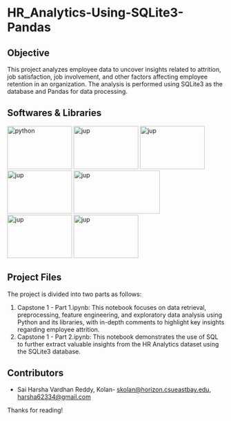# HR_Analytics-Using-SQLite3-Pandas
## **Objective**
This project analyzes employee data to uncover insights related to attrition, job satisfaction, job involvement, and other factors affecting employee retention in an organization. The analysis is performed using SQLite3 as the database and Pandas for data processing.

## **Softwares & Libraries**
<img src="https://github.com/KolanHarsha/DDos-detection-Using-Machine-Learning/assets/110462466/ec05c02a-389a-4363-8b8c-9b1ba8ca28b0" alt="python" width="150" height="100">
<img src="https://github.com/KolanHarsha/DDos-detection-Using-Machine-Learning/assets/110462466/88e29b73-06a2-48ac-8e80-0cd755dd980e" alt="jup" width="150" height="100">
<img src="https://github.com/user-attachments/assets/b51af54b-5d4e-42d8-8ad1-e9697db05a07" alt="jup" width="150" height="100">
<img src="https://github.com/user-attachments/assets/2115fb85-f258-46b3-b2c8-20d66e0164e2" alt="jup" width="150" height="100">
<img src="https://github.com/user-attachments/assets/b9c11162-d3ec-4a1c-b702-a09b81110815" alt="jup" width="200" height="100">
<img src="https://github.com/user-attachments/assets/57e57fef-bdfe-4737-a7ce-4c3457dfb92a" alt="jup" width="150" height="100">
<img src="https://github.com/user-attachments/assets/222a8b70-e3fd-47e2-88f8-adfab9b261af" alt="jup" width="150" height="100">

## **Project Files**
The project is divided into two parts as follows:

1. Capstone 1 - Part 1.ipynb: This notebook focuses on data retrieval, preprocessing, feature engineering, and exploratory data analysis using Python and its libraries, with in-depth comments to highlight key insights regarding employee attrition.
2. Capstone 1 - Part 2.ipynb: This notebook demonstrates the use of SQL to further extract valuable insights from the HR Analytics dataset using the SQLite3 database.

## **Contributors**
- Sai Harsha Vardhan Reddy, Kolan- skolan@horizon.csueastbay.edu, harsha62334@gmail.com

Thanks for reading!
